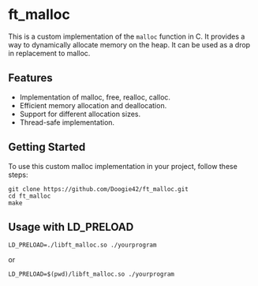 # ft_malloc

This is a custom implementation of the `malloc` function in C. It provides a way to dynamically allocate memory on the heap. It can be used as a drop in replacement to malloc.

## Features
- Implementation of malloc, free, realloc, calloc.
- Efficient memory allocation and deallocation.
- Support for different allocation sizes.
- Thread-safe implementation.

## Getting Started

To use this custom malloc implementation in your project, follow these steps:
```
git clone https://github.com/Doogie42/ft_malloc.git
cd ft_malloc
make
```

## Usage with LD_PRELOAD


```
LD_PRELOAD=./libft_malloc.so ./yourprogram
```
or
```
LD_PRELOAD=$(pwd)/libft_malloc.so ./yourprogram
```
